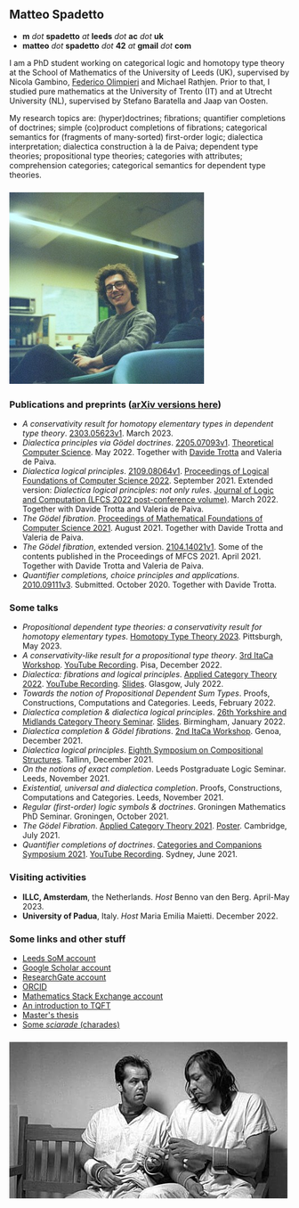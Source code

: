 ## Matteo Spadetto

- **m** _dot_ **spadetto** _at_ **leeds** _dot_ **ac** _dot_ **uk**
- **matteo** _dot_ **spadetto** _dot_ **42** _at_ **gmail** _dot_ **com**

I am a PhD student working on categorical logic and homotopy type theory at the School of Mathematics of the University of Leeds (UK), supervised by Nicola Gambino, [Federico Olimpieri](https://lipn.univ-paris13.fr/~olimpieri/) and Michael Rathjen. Prior to that, I studied pure mathematics at the University of Trento (IT) and at Utrecht University (NL), supervised by Stefano Baratella and Jaap van Oosten.

My research topics are: (hyper)doctrines; fibrations; quantifier completions of doctrines; simple (co)product completions of fibrations; categorical semantics for (fragments of many-sorted) first-order logic; dialectica interpretation; dialectica construction à la de Paiva; dependent type theories; propositional type theories; categories with attributes; comprehension categories; categorical semantics for dependent type theories.




### ![asaf3](asaf3.jpg)



### Publications and preprints ([arXiv versions here](https://arxiv.org/search/advanced?advanced=&terms-0-operator=AND&terms-0-term=Spadetto%2C+Matteo&terms-0-field=author&classification-mathematics=y&classification-physics_archives=all&classification-include_cross_list=include&date-filter_by=all_dates&date-year=&date-from_date=&date-to_date=&date-date_type=submitted_date&abstracts=show&size=50&order=-announced_date_first))
- _A conservativity result for homotopy elementary types in dependent type theory_. [2303.05623v1](https://arxiv.org/abs/2303.05623). March 2023.
- _Dialectica principles via Gödel doctrines_. [2205.07093v1](https://arxiv.org/abs/2205.07093). [Theoretical Computer Science](https://www.sciencedirect.com/science/article/pii/S0304397523000051?utm_campaign=STMJ_AUTH_SERV_PUBLISHED&utm_medium=email&utm_acid=265759211&SIS_ID=&dgcid=STMJ_AUTH_SERV_PUBLISHED&CMX_ID=&utm_in=DM333744&utm_source=AC_). May 2022. Together with [Davide Trotta](https://trottadavide.github.io/) and Valeria de Paiva.
- _Dialectica logical principles_. [2109.08064v1](https://arxiv.org/abs/2109.08064). [Proceedings of Logical Foundations of Computer Science 2022](https://link.springer.com/chapter/10.1007/978-3-030-93100-1_22). September 2021. Extended version: _Dialectica logical principles: not only rules_. [Journal of Logic and Computation (LFCS 2022 post-conference volume)](https://academic.oup.com/logcom/advance-article/doi/10.1093/logcom/exac079/6795172?searchresult=1). March 2022. Together with Davide Trotta and Valeria de Paiva.
- _The Gödel fibration_. [Proceedings of Mathematical Foundations of Computer Science 2021](https://drops.dagstuhl.de/opus/volltexte/2021/14527/). August 2021. Together with Davide Trotta and Valeria de Paiva.
- _The Gödel fibration_, extended version. [2104.14021v1](https://arxiv.org/abs/2104.14021). Some of the contents published in the Proceedings of MFCS 2021. April 2021. Together with Davide Trotta and Valeria de Paiva.
- _Quantifier completions, choice principles and applications_. [2010.09111v3](https://arxiv.org/abs/2010.09111v3). Submitted. October 2020. Together with Davide Trotta.


### Some talks
- _Propositional dependent type theories: a conservativity result for homotopy elementary types_. [Homotopy Type Theory 2023](https://hott.github.io/HoTT-2023//). Pittsburgh, May 2023.
- _A conservativity-like result for a propositional type theory_. [3rd ItaCa Workshop](https://progetto-itaca.github.io/ItaCa-22/). [YouTube Recording](https://www.youtube.com/watch?v=y03fvYo_GRQ). Pisa, December 2022.
- _Dialectica: fibrations and logical principles_. [Applied Category Theory 2022](https://msp.cis.strath.ac.uk/act2022/). [YouTube Recording](https://youtu.be/vbEtgFRiJ7U?t=18330). [Slides](https://msp.cis.strath.ac.uk/act2022/slides/ACT2022_slides_8242.pdf). Glasgow, July 2022.
- _Towards the notion of Propositional Dependent Sum Types_. Proofs, Constructions, Computations and Categories. Leeds, February 2022.
- _Dialectica completion & dialectica logical principles_. [26th Yorkshire and Midlands Category Theory Seminar](https://conferences.leeds.ac.uk/yamcats/meeting-26/). [Slides](http://conferences.leeds.ac.uk/yamcats/wp-content/uploads/sites/84/2022/04/yamcats-26-spadetto.pdf). Birmingham, January 2022.
- _Dialectica completion & Gödel fibrations_. [2nd ItaCa Workshop](https://genoa-logic-group.github.io/itaca-workshop-2021/). Genoa, December 2021.
- _Dialectica logical principles_. [Eighth Symposium on Compositional Structures](https://www.cl.cam.ac.uk/events/syco/8/). Tallinn, December 2021.
- _On the notions of exact completion_. Leeds Postgraduate Logic Seminar. Leeds, November 2021.
- _Existential, universal and dialectica completion_. Proofs, Constructions, Computations and Categories. Leeds, November 2021.
- _Regular (first-order) logic symbols & doctrines_. Groningen Mathematics PhD Seminar. Groningen, October 2021.
- _The Gödel Fibration_. [Applied Category Theory 2021](https://www.cl.cam.ac.uk/events/act2021/). [Poster](https://www.cl.cam.ac.uk/events/act2021/slides/ACT_2021_slides_21.pdf). Cambridge, July 2021.
- _Quantifier completions of doctrines_. [Categories and Companions Symposium 2021](http://web.science.mq.edu.au/groups/coact/seminar/CaCS2021/). [YouTube Recording](https://www.youtube.com/watch?v=1RajMGazetE&t=953s). Sydney, June 2021.


### Visiting activities

- **ILLC, Amsterdam**, the Netherlands. _Host_ Benno van den Berg. April-May 2023.
- **University of Padua**, Italy. _Host_ Maria Emilia Maietti. December 2022.


### Some links and other stuff
- [Leeds SoM account](https://eps.leeds.ac.uk/maths/pgr/8476/matteo-spadetto)
- [Google Scholar account](https://scholar.google.com/citations?user=gTJ-1CwAAAAJ&hl=en)
- [ResearchGate account](https://www.researchgate.net/profile/Matteo-Spadetto)
- [ORCID](https://orcid.org/0000-0002-6495-7405)
- [Mathematics Stack Exchange account](https://math.stackexchange.com/users/531071/matteo-spadetto?tab=profile)
- [An introduction to TQFT](TQFT.pdf)
- [Master's thesis](Generalised_Gluing_and_Exact_Completion_of_Path_Categories___Current_Version.pdf)
- [Some _sciarade_ (charades)](Sciarade.pdf)




### ![cuckoo's](cuckoo's.jpg)
